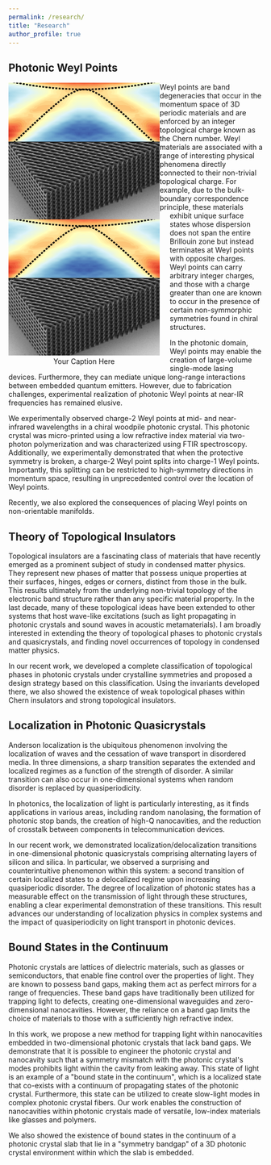 ```yaml
---
permalink: /research/
title: "Research"
author_profile: true
---
```


## Photonic Weyl Points
<img align="left" img src="/images/weyl.png" width="300">

<div style="float: left; margin-right: 20px; text-align: center;">
  <img src="/images/weyl.png" width="300">
  <p style="margin: 0;">Your Caption Here</p>
</div>


Weyl points are band degeneracies that occur in the momentum space of 3D periodic materials and are enforced by an integer topological charge known as the Chern number. Weyl materials are associated with a range of interesting physical phenomena directly connected to their non-trivial topological charge. For example, due to the bulk-boundary correspondence principle, these materials exhibit unique surface states whose dispersion does not span the entire Brillouin zone but instead terminates at Weyl points with opposite charges. Weyl points can carry arbitrary integer charges, and those with a charge greater than one are known to occur in the presence of certain non-symmorphic symmetries found in chiral structures.

In the photonic domain, Weyl points may enable the creation of large-volume single-mode lasing devices. Furthermore, they can mediate unique long-range interactions between embedded quantum emitters. However, due to fabrication challenges, experimental realization of photonic Weyl points at near-IR frequencies has remained elusive.

We experimentally observed charge-2 Weyl points at mid- and near-infrared wavelengths in a chiral woodpile photonic crystal. This photonic crystal was micro-printed using a low refractive index material via two-photon polymerization and was characterized using FTIR spectroscopy. Additionally, we experimentally demonstrated that when the protective symmetry is broken, a charge-2 Weyl point splits into charge-1 Weyl points. Importantly, this splitting can be restricted to high-symmetry directions in momentum space, resulting in unprecedented control over the location of Weyl points.

Recently, we also explored the consequences of placing Weyl points on non-orientable manifolds.

## Theory of Topological Insulators
Topological insulators are a fascinating class of materials that have recently emerged as a prominent subject of study in condensed matter physics. They represent new phases of matter that possess unique properties at their surfaces, hinges, edges or corners, distinct from those in the bulk. This results ultimately from the underlying non-trivial topology of the electronic band structure rather than any specific material property. In the last decade, many of these topological ideas have been extended to other systems that host wave-like excitations (such as light propagating in photonic crystals and sound waves in acoustic metamaterials). I am broadly interested in extending the theory of topological phases to photonic crystals and quasicrystals, and finding novel occurrences of topology in condensed matter physics.

In our recent work, we developed a complete classification of topological phases in photonic crystals under crystalline symmetries and proposed a design strategy based on this classification. Using the invariants developed there, we also showed the existence of weak topological phases within Chern insulators and strong topological insulators.

## Localization in Photonic Quasicrystals
Anderson localization is the ubiquitous phenomenon involving the localization of waves and the cessation of wave transport in disordered media. In three dimensions, a sharp transition separates the extended and localized regimes as a function of the strength of disorder. A similar transition can also occur in one-dimensional systems when random disorder is replaced by quasiperiodicity.

In photonics, the localization of light is particularly interesting, as it finds applications in various areas, including random nanolasing, the formation of photonic stop bands, the creation of high-Q nanocavities, and the reduction of crosstalk between components in telecommunication devices.

In our recent work, we demonstrated localization/delocalization transitions in one-dimensional photonic quasicrystals comprising alternating layers of silicon and silica. In particular, we observed a surprising and counterintuitive phenomenon within this system: a second transition of certain localized states to a delocalized regime upon increasing quasiperiodic disorder. The degree of localization of photonic states has a measurable effect on the transmission of light through these structures, enabling a clear experimental demonstration of these transitions. This result advances our understanding of localization physics in complex systems and the impact of quasiperiodicity on light transport in photonic devices.

## Bound States in the Continuum
Photonic crystals are lattices of dielectric materials, such as glasses or semiconductors, that enable fine control over the properties of light. They are known to possess band gaps, making them act as perfect mirrors for a range of frequencies. These band gaps have traditionally been utilized for trapping light to defects, creating one-dimensional waveguides and zero-dimensional nanocavities. However, the reliance on a band gap limits the choice of materials to those with a sufficiently high refractive index.

In this work, we propose a new method for trapping light within nanocavities embedded in two-dimensional photonic crystals that lack band gaps. We demonstrate that it is possible to engineer the photonic crystal and nanocavity such that a symmetry mismatch with the photonic crystal's modes prohibits light within the cavity from leaking away. This state of light is an example of a "bound state in the continuum", which is a localized state that co-exists with a continuum of propagating states of the photonic crystal. Furthermore, this state can be utilized to create slow-light modes in complex photonic crystal fibers. Our work enables the construction of nanocavities within photonic crystals made of versatile, low-index materials like glasses and polymers.

We also showed the existence of bound states in the continuum of a photonic crystal slab that lie in a "symmetry bandgap" of  a 3D photonic crystal environment within which the slab is embedded.

